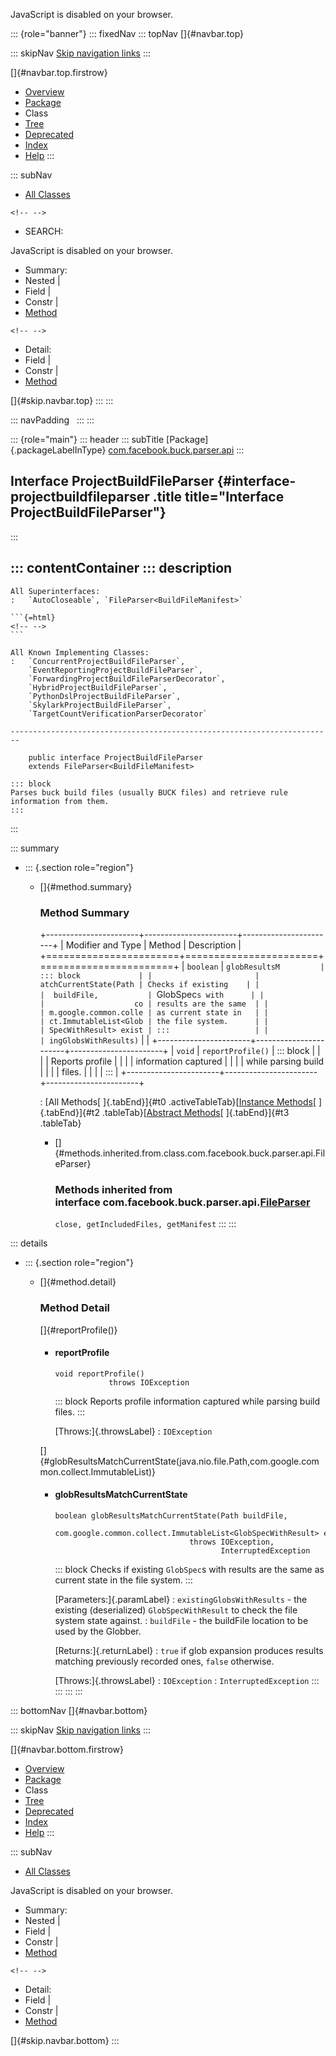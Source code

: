 <div>

JavaScript is disabled on your browser.

</div>

::: {role="banner"}
::: fixedNav
::: topNav
[]{#navbar.top}

::: skipNav
[Skip navigation links](#skip.navbar.top "Skip navigation links")
:::

[]{#navbar.top.firstrow}

-   [Overview](../../../../../index.html)
-   [Package](package-summary.html)
-   Class
-   [Tree](package-tree.html)
-   [Deprecated](../../../../../deprecated-list.html)
-   [Index](../../../../../index-all.html)
-   [Help](../../../../../help-doc.html)
:::

::: subNav
-   [All Classes](../../../../../allclasses.html)

```{=html}
<!-- -->
```
-   SEARCH:

<div>

<div>

JavaScript is disabled on your browser.

</div>

</div>

<div>

-   Summary: 
-   Nested \| 
-   Field \| 
-   Constr \| 
-   [Method](#method.summary)

```{=html}
<!-- -->
```
-   Detail: 
-   Field \| 
-   Constr \| 
-   [Method](#method.detail)

</div>

[]{#skip.navbar.top}
:::
:::

::: navPadding
 
:::
:::

::: {role="main"}
::: header
::: subTitle
[Package]{.packageLabelInType} [com.facebook.buck.parser.api](package-summary.html)
:::

## Interface ProjectBuildFileParser {#interface-projectbuildfileparser .title title="Interface ProjectBuildFileParser"}
:::

::: contentContainer
::: description
-   

    All Superinterfaces:
    :   `AutoCloseable`, `FileParser<BuildFileManifest>`

    ```{=html}
    <!-- -->
    ```

    All Known Implementing Classes:
    :   `ConcurrentProjectBuildFileParser`,
        `EventReportingProjectBuildFileParser`,
        `ForwardingProjectBuildFileParserDecorator`,
        `HybridProjectBuildFileParser`,
        `PythonDslProjectBuildFileParser`,
        `SkylarkProjectBuildFileParser`,
        `TargetCountVerificationParserDecorator`

    ------------------------------------------------------------------------

        public interface ProjectBuildFileParser
        extends FileParser<BuildFileManifest>

    ::: block
    Parses buck build files (usually BUCK files) and retrieve rule
    information from them.
    :::
:::

::: summary
-   ::: {.section role="region"}
    -   []{#method.summary}

        ### Method Summary

        +-----------------------+-----------------------+-----------------------+
        | Modifier and Type     | Method                | Description           |
        +=======================+=======================+=======================+
        | `boolean`             | `globResultsM         | ::: block             |
        |                       | atchCurrentState​(Path | Checks if existing    |
        |                       |  buildFile,           | `GlobSpec`s with      |
        |                       |                    co | results are the same  |
        |                       | m.google.common.colle | as current state in   |
        |                       | ct.ImmutableList<Glob | the file system.      |
        |                       | SpecWithResult> exist | :::                   |
        |                       | ingGlobsWithResults)` |                       |
        +-----------------------+-----------------------+-----------------------+
        | `void`                | `reportProfile()`     | ::: block             |
        |                       |                       | Reports profile       |
        |                       |                       | information captured  |
        |                       |                       | while parsing build   |
        |                       |                       | files.                |
        |                       |                       | :::                   |
        +-----------------------+-----------------------+-----------------------+

        : [All Methods[ ]{.tabEnd}]{#t0 .activeTableTab}[[Instance
        Methods](javascript:show(2);)[ ]{.tabEnd}]{#t2
        .tableTab}[[Abstract
        Methods](javascript:show(4);)[ ]{.tabEnd}]{#t3 .tableTab}

        -   []{#methods.inherited.from.class.com.facebook.buck.parser.api.FileParser}

            ### Methods inherited from interface com.facebook.buck.parser.api.[FileParser](FileParser.html "interface in com.facebook.buck.parser.api")

            `close, getIncludedFiles, getManifest`
    :::
:::

::: details
-   ::: {.section role="region"}
    -   []{#method.detail}

        ### Method Detail

        []{#reportProfile()}

        -   #### reportProfile

            ``` methodSignature
            void reportProfile()
                        throws IOException
            ```

            ::: block
            Reports profile information captured while parsing build
            files.
            :::

            [Throws:]{.throwsLabel}
            :   `IOException`

        []{#globResultsMatchCurrentState(java.nio.file.Path,com.google.common.collect.ImmutableList)}

        -   #### globResultsMatchCurrentState

            ``` methodSignature
            boolean globResultsMatchCurrentState​(Path buildFile,
                                                 com.google.common.collect.ImmutableList<GlobSpecWithResult> existingGlobsWithResults)
                                          throws IOException,
                                                 InterruptedException
            ```

            ::: block
            Checks if existing `GlobSpec`s with results are the same as
            current state in the file system.
            :::

            [Parameters:]{.paramLabel}
            :   `existingGlobsWithResults` - the existing (deserialized)
                `GlobSpecWithResult` to check the file system state
                against.
            :   `buildFile` - the buildFile location to be used by the
                Globber.

            [Returns:]{.returnLabel}
            :   `true` if glob expansion produces results matching
                previously recorded ones, `false` otherwise.

            [Throws:]{.throwsLabel}
            :   `IOException`
            :   `InterruptedException`
    :::
:::
:::
:::

::: bottomNav
[]{#navbar.bottom}

::: skipNav
[Skip navigation links](#skip.navbar.bottom "Skip navigation links")
:::

[]{#navbar.bottom.firstrow}

-   [Overview](../../../../../index.html)
-   [Package](package-summary.html)
-   Class
-   [Tree](package-tree.html)
-   [Deprecated](../../../../../deprecated-list.html)
-   [Index](../../../../../index-all.html)
-   [Help](../../../../../help-doc.html)
:::

::: subNav
-   [All Classes](../../../../../allclasses.html)

<div>

<div>

JavaScript is disabled on your browser.

</div>

</div>

<div>

-   Summary: 
-   Nested \| 
-   Field \| 
-   Constr \| 
-   [Method](#method.summary)

```{=html}
<!-- -->
```
-   Detail: 
-   Field \| 
-   Constr \| 
-   [Method](#method.detail)

</div>

[]{#skip.navbar.bottom}
:::
